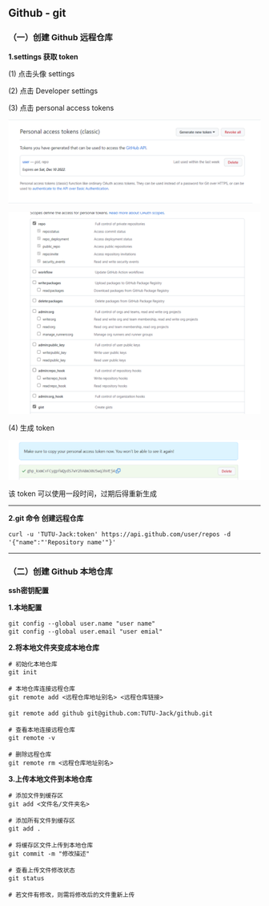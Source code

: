 ## Github - git

### （一）创建 Github 远程仓库

**1.settings 获取 token**

(1) 点击头像 settings

(2) 点击 Developer settings

(3) 点击 personal access tokens

![图 1](images/a37717d0a793e50086e8e5b524817c139f88e6238cf53bc1ad04df2949610c29.png)  

![图 2](images/b54c3b9cec6446537390f5722a2164d729cdce3ddf705facd620a4a3d340682c.png)  

(4) 生成 token 

![图 3](images/3ba565c64fbb4200cd03903856a883193fd3e4e6e41ad18c65a8b2edeb75506e.png)  

该 token 可以使用一段时间，过期后得重新生成

---
**2.git 命令 创建远程仓库**
```shell
curl -u 'TUTU-Jack:token' https://api.github.com/user/repos -d '{"name":"'Repository name'"}'
```
---

### （二）创建 Github 本地仓库

**ssh密钥配置**


**1.本地配置**
```shell
git config --global user.name "user name"
git config --global user.email "user emial"
```

**2.将本地文件夹变成本地仓库**
```shell
# 初始化本地仓库
git init

# 本地仓库连接远程仓库
git remote add <远程仓库地址别名> <远程仓库链接>

git remote add github git@github.com:TUTU-Jack/github.git

# 查看本地连接远程仓库
git remote -v

# 删除远程仓库
git remote rm <远程仓库地址别名>
```
**3.上传本地文件到本地仓库**
```shell
# 添加文件到缓存区
git add <文件名/文件夹名>

# 添加所有文件到缓存区
git add .

# 将缓存区文件上传到本地仓库
git commit -m "修改描述"

# 查看上传文件修改状态
git status

# 若文件有修改，则需将修改后的文件重新上传
```
